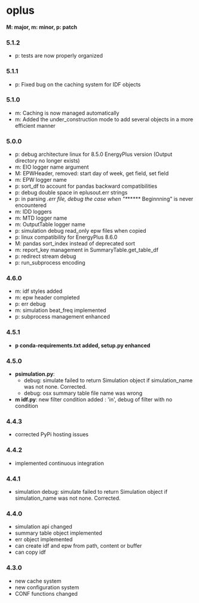 # oplus

**M: major, m: minor, p: patch**

### 5.1.2
* p: tests are now properly organized

### 5.1.1
* p: Fixed bug on the caching system for IDF objects

### 5.1.0
* m: Caching is now managed automatically
* m: Added the under_construction mode to add several objects in a more efficient manner

### 5.0.0
* p: debug architecture linux for 8.5.0 EnergyPlus version 
(Output directory no longer exists)
* m: EIO logger name argument
* M: EPWHeader, removed: start day of week, get field, set field
* m: EPW logger name
* p: sort_df to account for pandas backward compatibilities
* p: debug double space in eplusout.err strings
* p: in parsing *.err file, debug the case when "\******* Beginnning" is
never encountered
* m: IDD loggers
* m: MTD logger name
* m: OutputTable logger name
* p: simulation debug read_only epw files when copied
* p: linux compatibility for EnergyPlus 8.6.0
* M: pandas sort_index instead of deprecated sort
* m: report_key management in SummaryTable.get_table_df
* p: redirect stream debug
* p: run_subprocess encoding

### 4.6.0
* m: idf styles added
* m: epw header completed
* p: err debug
* m: simulation beat_freq implemented
* p: subprocess management enhanced

### 4.5.1
* **p conda-requirements.txt added, setup.py enhanced**

### 4.5.0
* **psimulation.py**:
    * debug: simulate failed to return Simulation object if simulation_name was not none. Corrected.
    * debug: osx summary table file name was wrong
* **m idf.py**: new filter condition added : 'in', debug of filter with no condition

### 4.4.3
* corrected PyPi hosting issues

### 4.4.2
* implemented continuous integration

### 4.4.1
* simulation debug: simulate failed to return Simulation object if simulation_name was not none. Corrected.

### 4.4.0
* simulation api changed
* summary table object implemented
* err object implemented
* can create idf and epw from path, content or buffer
* can copy idf

### 4.3.0
* new cache system
* new configuration system
* CONF functions changed


